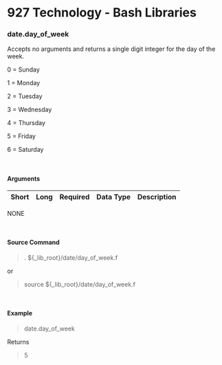 # **927 Technology - Bash Libraries**


### date.day_of_week

Accepts no arguments and returns a single digit integer for the day of the week.

0 = Sunday

1 = Monday

2 = Tuesday

3 = Wednesday

4 = Thursday


5 = Friday

6 = Saturday

&nbsp;
#### Arguments
|Short|Long|Required|Data Type|Description
|:-|:-|:-|:-|:-
NONE

&nbsp;
#### Source Command
> . ${_lib_root}/date/day_of_week.f

or

> source ${_lib_root}/date/day_of_week.f

&nbsp;
#### Example

> date.day_of_week

Returns 
> 5